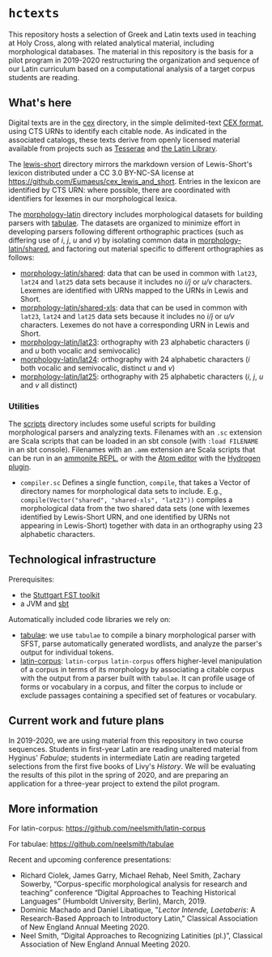# `hctexts`


This repository hosts a selection of Greek and Latin texts used in teaching at Holy Cross, along with related analytical material, including morphological databases.  The material in this repository is the basis for a pilot program in 2019-2020 restructuring the organization and sequence of our Latin curriculum based on a computational analysis of a target corpus students are reading.


## What's here

Digital texts are in the [cex](./cex) directory, in the simple delimited-text [CEX format](https://cite-architecture.github.io/citedx/CEX-spec-3.0.1/), using CTS URNs to identify each citable node.  As indicated in the associated catalogs, these texts derive from openly licensed material available from projects such as [Tesserae](http://tesserae.caset.buffalo.edu/) and [the Latin Library](https://www.thelatinlibrary.com/).

The [lewis-short](/lewis-short) directory mirrors the markdown version of Lewis-Short's lexicon distributed under a CC 3.0 BY-NC-SA license at <https://github.com/Eumaeus/cex_lewis_and_short>.  Entries in the lexicon are identified by CTS URN:  where possible, there are coordinated with identifiers for lexemes in our morphological lexica.

The [morphology-latin](./morphology-latin) directory includes morphological datasets for building parsers with [tabulae](https://github.com/neelsmith/tabulae).  The datasets are organized to minimize effort in developing parsers following different orthographic practices (such as differing use of *i*, *j*, *u* and *v*) by isolating common data in [morphology-latin/shared](./morphology-latin/shared), and factoring out material specific to different orthographies as follows:


- [morphology-latin/shared](.morphology-latin/shared): data that can be used in common with `lat23`, `lat24` and `lat25` data sets because it includes no *i/j* or *u/v* characters.  Lexemes are identified with URNs mapped to the URNs in Lewis and Short.
- [morphology-latin/shared-xls](.morphology-latin/shared-xls): data that can be used in common with `lat23`, `lat24` and `lat25` data sets because it includes no *i/j* or *u/v* characters.  Lexemes do not have a corresponding URN in Lewis and Short.
- [morphology-latin/lat23](./morphology-latin/lat23): orthography with 23 alphabetic characters (*i* and *u* both vocalic and semivocalic)
- [morphology-latin/lat24](./morphology-latin/lat24): orthography with 24 alphabetic characters (*i* both vocalic and semivocalic, distinct *u* and *v*)
- [morphology-latin/lat25](./morphology-latin/lat25): orthography with 25 alphabetic characters (*i*, *j*, *u* and *v* all distinct)


### Utilities

The [scripts](./scripts) directory includes some useful scripts for building morphological parsers and analyzing texts.  Filenames with an `.sc` extension are Scala scripts that can be loaded in an sbt console  (with `:load FILENAME` in an sbt console). Filenames with an `.amm` extension are Scala scripts that can be run in an [ammonite REPL](https://ammonite.io/), or with the [Atom editor](https://atom.io/) with the [Hydrogen plugin](https://atom.io/packages/hydrogen).

- `compiler.sc` Defines a single function, `compile`, that takes a Vector of directory names for morphological data sets to include. E.g., `compile(Vector("shared", "shared-xls", "lat23"))` compiles a morphological data from the two shared data sets (one with lexemes identified by Lewis-Short URN, and one identified by URNs not appearing in Lewis-Short) together with data in an orthography using 23 alphabetic characters.


## Technological infrastructure

Prerequisites:

- the [Stuttgart FST toolkit](https://www.cis.uni-muenchen.de/~schmid/tools/SFST/)
- a JVM and [sbt](https://www.scala-sbt.org/)


Automatically included code libraries we rely on:

-  [tabulae](https://github.com/neelsmith/tabulae):  we use `tabulae` to compile a binary morphological parser with SFST, parse automatically generated wordlists, and analyze the parser's output for individual tokens.
- [latin-corpus](https://github.com/neelsmith/tabulae):  `latin-corpus` `latin-corpus` offers higher-level manipulation of a corpus in terms of its morphology by associating a citable corpus with the output from a parser built with `tabulae`. It can profile usage of forms or vocabulary in a corpus, and filter the corpus to include or exclude passages containing a specified set of features or vocabulary.


## Current work and future plans

In 2019-2020, we are using material from this repository in two course sequences.  Students in first-year Latin are reading unaltered material from Hyginus' *Fabulae*; students in intermediate Latin are reading targeted selections from the first five books of Livy's *History*.  We will be evaluating the results of this pilot in the spring of 2020, and are preparing an application for a three-year project to extend the pilot program.

## More information


For latin-corpus: <https://github.com/neelsmith/latin-corpus>



For tabulae:  <https://github.com/neelsmith/tabulae>

Recent and upcoming conference presentations:

- Richard Ciolek, James Garry, Michael Rehab, Neel Smith, Zachary Sowerby, “Corpus-specific morphological analysis for research and teaching” conference “Digital Approaches to Teaching Historical Languages” (Humboldt University, Berlin), March, 2019.
- Dominic Machado and Daniel Libatique, "*Lector Intende, Laetaberis*: A Research-Based Approach to Introductory Latin," Classical Association of New England Annual Meeting 2020.
- Neel Smith, “Digital Approaches to Recognizing Latinities (pl.)”, Classical Association of New England Annual Meeting 2020.
